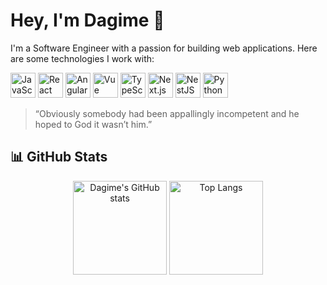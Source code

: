 # Hey, I'm Dagime 👋

I'm a Software Engineer with a passion for building web applications. Here are some technologies I work with:

<p align="left">
  <img src="https://cdn.jsdelivr.net/gh/devicons/devicon/icons/javascript/javascript-original.svg" alt="JavaScript" width="40" height="40"/>
  <img src="https://cdn.jsdelivr.net/gh/devicons/devicon/icons/react/react-original.svg" alt="React" width="40" height="40"/>
  <img src="https://cdn.jsdelivr.net/gh/devicons/devicon/icons/angularjs/angularjs-original.svg" alt="Angular" width="40" height="40"/>
  <img src="https://cdn.jsdelivr.net/gh/devicons/devicon/icons/vuejs/vuejs-original.svg" alt="Vue" width="40" height="40"/>
  <img src="https://cdn.jsdelivr.net/gh/devicons/devicon/icons/typescript/typescript-original.svg" alt="TypeScript" width="40" height="40"/>
  <img src="https://cdn.jsdelivr.net/gh/devicons/devicon/icons/nextjs/nextjs-original-wordmark.svg" alt="Next.js" width="40" height="40"/>
  <img src="https://cdn.jsdelivr.net/gh/devicons/devicon/icons/nestjs/nestjs-plain.svg" alt="NestJS" width="40" height="40"/>
  <img src="https://cdn.jsdelivr.net/gh/devicons/devicon/icons/python/python-original.svg" alt="Python" width="40" height="40"/>
</p>

> “Obviously somebody had been appallingly incompetent and he hoped to God it wasn’t him.”

## 📊 GitHub Stats

<p align="center">
  <img src="https://github-readme-stats.vercel.app/api?username=Dagime-Teshome&show_icons=true&theme=radical" alt="Dagime's GitHub stats" height="150">
  <img src="https://github-readme-stats.vercel.app/api/top-langs/?username=Dagime-Teshome&layout=compact&theme=radical" alt="Top Langs" height="150">
</p>
